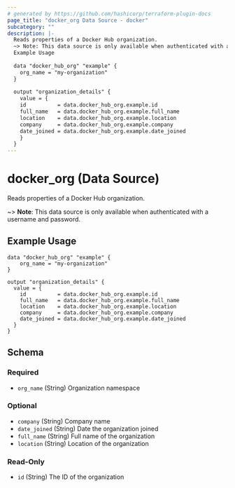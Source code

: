 ```yaml
---
# generated by https://github.com/hashicorp/terraform-plugin-docs
page_title: "docker_org Data Source - docker"
subcategory: ""
description: |-
  Reads properties of a Docker Hub organization.
  ~> Note: This data source is only available when authenticated with a username and password.
  Example Usage
  
  data "docker_hub_org" "example" {
  	org_name = "my-organization"
  }
  
  output "organization_details" {
    value = {
  	id          = data.docker_hub_org.example.id
  	full_name   = data.docker_hub_org.example.full_name
  	location    = data.docker_hub_org.example.location
  	company     = data.docker_hub_org.example.company
  	date_joined = data.docker_hub_org.example.date_joined
    }
  }
---
```


# docker_org (Data Source)

Reads properties of a Docker Hub organization.

~> **Note**: This data source is only available when authenticated with a username and password.

## Example Usage

```hcl
data "docker_hub_org" "example" {
	org_name = "my-organization"
}

output "organization_details" {
  value = {
	id          = data.docker_hub_org.example.id
	full_name   = data.docker_hub_org.example.full_name
	location    = data.docker_hub_org.example.location
	company     = data.docker_hub_org.example.company
	date_joined = data.docker_hub_org.example.date_joined
  }
}
```



<!-- schema generated by tfplugindocs -->
## Schema

### Required

- `org_name` (String) Organization namespace

### Optional

- `company` (String) Company name
- `date_joined` (String) Date the organization joined
- `full_name` (String) Full name of the organization
- `location` (String) Location of the organization

### Read-Only

- `id` (String) The ID of the organization
